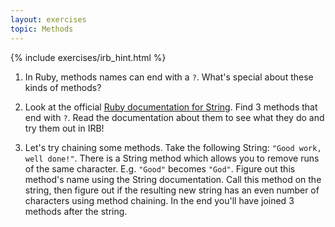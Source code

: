 ```yaml
---
layout: exercises
topic: Methods
---
```


{% include exercises/irb_hint.html %}

1.  In Ruby, methods names can end with a `?`. What's special about these kinds of methods?

2.  Look at the official [Ruby documentation for String](https://ruby-doc.org/core/String.html). Find 3 methods that end with `?`. Read the documentation about them to see what they do and try them out in IRB!

3.  Let's try chaining some methods. Take the following String: `"Good work, well done!"`. There is a String method which allows you to remove runs of the same character. E.g. `"Good"` becomes `"God"`. Figure out this method's name using the String documentation. Call this method on the string, then figure out if the resulting new string has an even number of characters using method chaining. In the end you'll have joined 3 methods after the string.
